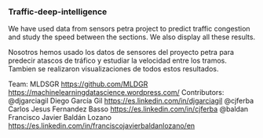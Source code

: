 ### Traffic-deep-intelligence

We have used data from sensors petra project to predict traffic congestion and study the speed between the sections. We also display all these results. 


Nosotros hemos usado los datos de sensores del proyecto petra para predecir atascos de tráfico y estudiar la velocidad entre los tramos. Tambien se realizaron visualizaciones de todos estos resultados. 

Team: MLDSGR 
https://github.com/MLDGR 
https://machinelearningdatascience.wordpress.com/ 
Contributors: 
@djgarciagil Diego García Gil 
https://es.linkedin.com/in/djgarciagil 
@cjferba Carlos Jesus Fernandez Basso 
https://es.linkedin.com/in/cjferba 
@baldan Francisco Javier Baldán Lozano 
https://es.linkedin.com/in/franciscojavierbaldanlozano/en 
